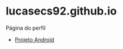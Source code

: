 # lucasecs92.github.io
 Página do perfil


<ul>
    <li>
    <a href="https://lucasecs92.github.io/projeto-android/" target="_blank">Projeto Android</a>
    </li>
</ul>